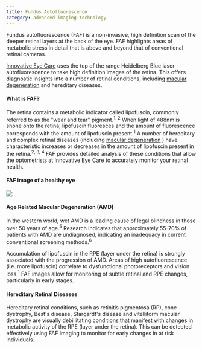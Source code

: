 ```yaml
---
title: Fundus Autofluorescence
category: advanced-imaging-technology
---
```

<div class="employee-heading">
<p>Fundus autofluorescence (FAF) is a non-invasive, high definition scan of the deeper retinal layers at the back of the eye. FAF highlights areas of metabolic stress in detail that is above and beyond that of conventional retinal cameras. 
<p><a href="/contact/">Innovative Eye Care</a> uses the top of the range Heidelberg Blue laser autofluorescence to take high definition images of the retina. This offers diagnostic insights into a number of retinal conditions, including <a href="/what-we-do-macular-degeneration/">macular degeneration</a>
and hereditary diseases. 

#### What is FAF?

The retina contains a metabolic indicator called lipofuscin, commonly referred to as the "wear and tear" pigment.<sup>1, 2</sup> When light of 488nm is shone onto the retina, lipofuscin fluoresces and the amount of fluorescence corresponds with the amount of lipofuscin present.<sup>1</sup> A number of hereditary and complex retinal diseases (including [macular degeneration](https://innovativeeyecare.com.au/what-we-do/macular-degeneration/) ) have characteristic increases or decreases in the amount of lipofuscin present in the retina.<sup>2, 3, 4</sup>  FAF provides detailed analysis of these conditions that allow the optometrists at Innovative Eye Care to accurately monitor your retinal health. 

#### FAF image of a healthy eye 

![](/uploads/faf.jpg)

#### Age Related Macular Degeneration (AMD) 

In the western world, wet AMD is a leading cause of legal blindness in those over 50 years of age.<sup>5</sup> Research indicates that approximately 55-70% of patients with AMD are undiagnosed, indicating an inadequacy in current conventional screening methods.<sup>6</sup> 

Accumulation of lipofuscin in the RPE (layer under the retina) is strongly associated with the progression of AMD. Areas of high autofluorescence (i.e. more lipofuscin) correlate to dysfunctional photoreceptors and vision loss.<sup>1</sup> FAF images allow for monitoring of subtle retinal and RPE changes, particularly in early stages. 

#### Hereditary Retinal Diseases 

Hereditary retinal conditions, such as retinitis pigmentosa (RP), cone dystrophy, Best's disease, Stargardt's disease and vitelliform macular dystrophy are visually debillitating conditions that manifest with changes in metabolic activity of the RPE (layer under the retina). This can be detected effectively using FAF imaging to monitor for early changes in at risk individuals. 
